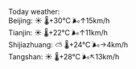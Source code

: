 Today weather:  
Beijing: ☀️   🌡️+30°C 🌬️↑15km/h  
Tianjin: ☀️   🌡️+22°C 🌬️↑11km/h  
Shijiazhuang: ⛅️  🌡️+24°C 🌬️→4km/h  
Tangshan: ☀️   🌡️+28°C 🌬️↖13km/h  
